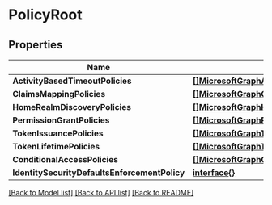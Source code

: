 # PolicyRoot

## Properties

Name | Type | Description | Notes
------------ | ------------- | ------------- | -------------
**ActivityBasedTimeoutPolicies** | [**[]MicrosoftGraphActivityBasedTimeoutPolicy**](microsoft.graph.activityBasedTimeoutPolicy.md) |  | [optional] 
**ClaimsMappingPolicies** | [**[]MicrosoftGraphClaimsMappingPolicy**](microsoft.graph.claimsMappingPolicy.md) |  | [optional] 
**HomeRealmDiscoveryPolicies** | [**[]MicrosoftGraphHomeRealmDiscoveryPolicy**](microsoft.graph.homeRealmDiscoveryPolicy.md) |  | [optional] 
**PermissionGrantPolicies** | [**[]MicrosoftGraphPermissionGrantPolicy**](microsoft.graph.permissionGrantPolicy.md) |  | [optional] 
**TokenIssuancePolicies** | [**[]MicrosoftGraphTokenIssuancePolicy**](microsoft.graph.tokenIssuancePolicy.md) |  | [optional] 
**TokenLifetimePolicies** | [**[]MicrosoftGraphTokenLifetimePolicy**](microsoft.graph.tokenLifetimePolicy.md) |  | [optional] 
**ConditionalAccessPolicies** | [**[]MicrosoftGraphConditionalAccessPolicy**](microsoft.graph.conditionalAccessPolicy.md) |  | [optional] 
**IdentitySecurityDefaultsEnforcementPolicy** | [**interface{}**](.md) |  | [optional] 

[[Back to Model list]](../README.md#documentation-for-models) [[Back to API list]](../README.md#documentation-for-api-endpoints) [[Back to README]](../README.md)


